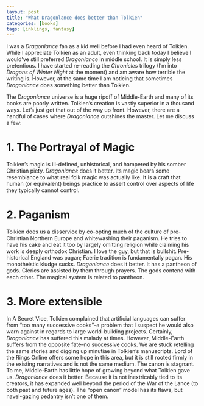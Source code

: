 ```yaml
---
layout: post
title: "What Dragonlance does better than Tolkien"
categories: [books]
tags: [inklings, fantasy]
---
```

I was a _Dragonlance_ fan as a kid well before I had even heard of Tolkien. While I appreciate Tolkien as an adult, even thinking back today I believe I would’ve still preferred _Dragonlance_ in middle school. It is simply less pretentious. I have started re-reading the _Chronicles_ trilogy (I’m into _Dragons of Winter Night_ at the moment) and am aware how terrible the writing is. However, at the same time I am noticing that sometimes _Dragonlance_ does something better than Tolkien.

The _Dragonlance_ universe is a huge ripoff of Middle-Earth and many of its books are poorly written. Tolkien’s creation is vastly superior in a thousand ways. Let’s just get that out of the way up front. However, there are a handful of cases where _Dragonlance_ outshines the master. Let me discuss a few:

# 1. The Portrayal of Magic

Tolkien’s magic is ill-defined, unhistorical, and hampered by his somber Christian piety. _Dragonlance_ does it better. Its magic bears some resemblance to what real folk magic was actually like. It is a craft that human (or equivalent) beings practice to assert control over aspects of life they typically cannot control.

# 2. Paganism

Tolkien does us a disservice by co-opting much of the culture of pre-Christian Northern Europe and whitewashing their paganism. He tries to have his cake and eat it too by largely omitting religion while claiming his work is deeply orthodox Christian. I love the guy, but that is bullshit. Pre-historical England was pagan; Faerie tradition is fundamentally pagan. His monotheistic kludge sucks. _Dragonlance_ does it better. It has a pantheon of gods. Clerics are assisted by them through prayers. The gods contend with each other. The magical system is related to pantheon.

# 3. More extensible

In A Secret Vice, Tolkien complained that artificial languages can suffer from “too many successive cooks”–a problem that I suspect he would also warn against in regards to large world-building projects. Certainly, _Dragonlance_ has suffered this malady at times. However, Middle-Earth suffers from the opposite fate–no successive cooks. We are stuck retelling the same stories and digging up minutiae in Tolkien’s manuscripts. Lord of the Rings Online offers some hope in this area, but it is still rooted firmly in the existing narratives and is not the same medium. The canon is stagnant. To me, Middle-Earth has little hope of growing beyond what Tolkien gave us. _Dragonlance_ does it better. Because it is not inextricably tied to its creators, it has expanded well beyond the period of the War of the Lance (to both past and future ages). The “open canon” model has its flaws, but navel-gazing pedantry isn’t one of them.
